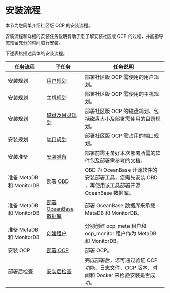 # 安装流程

本节为您简单介绍社区版 OCP 的安装流程。

安装流程和详细的安装任务说明有助于您了解安装社区版 OCP 的过程，并能指导您预留充分的时间进行安装。

下述表格描述具体的安装流程。

|         任务流程          |                               子任务                               |                               任务说明                               |
|-----------------------|-----------------------------------------------------------------|------------------------------------------------------------------|
| 安装规划                  | [用户规划](3.installation-planning/1.user-planning.md)             | 部署社区版 OCP 需使用的用户规划。                                              |
| 安装规划                  | [主机规划](3.installation-planning/2.host-planning.md)             | 部署社区版 OCP 需使用的主机规划。                                              |
| 安装规划                  | [磁盘及目录规划](3.installation-planning/3.disk-and-directory-management.md)          | 部署社区版 OCP 的磁盘规划、包括磁盘大小及部署需使用的目录规划。                               |
| 安装规划                  | [端口规划](3.installation-planning/4.port-planning.md)             | 部署社区版 OCP 需占用的端口规划。                                              |
| 安装准备                  | [安装准备](../2.deployment-guide/4.installation-preparation.md)             | 部署前需主备好本次部署所需的软件包及部署需参考的文档。                                      |
| 准备 MetaDB 和 MonitorDB | [部署 OBD](5.prepare-metadb-and-monitordb/1.deploy-obd.md)           | OBD 为 OceanBase 开源软件的安装部署工具，您需先安装 OBD ，再使用该工具部署开源 OceanBase 数据库。 |
| 准备 MetaDB 和 MonitorDB | [部署 OceanBase 数据库](5.prepare-metadb-and-monitordb/2.deploy-the-oceanbase-database.md) | 部署 OceanBase 数据库来承载 MetaDB 和 MonitorDB。                          |
| 准备 MetaDB 和 MonitorDB | [创建租户](5.prepare-metadb-and-monitordb/3.deploy-create-a-tenant.md)             | 分别创建 ocp_meta 租户和 ocp_monitor 租户作为 MetaDB       和 MonitorDB。     |
| 安装 OCP                | [部署 OCP](../2.deployment-guide/6.deploy-ocp.md)           | 部署 OCP。                                                          |
| 部署后检查                 | [安装后检查](../2.deployment-guide/7.check-after-installation.md)            | 完成部署后，您可通过验证 OCP 功能、日志文件、OCP 版本、时间和 Docker 来检验安装是否成功。            |
